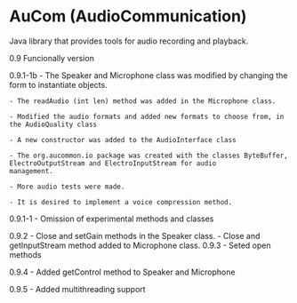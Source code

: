 # AuCom (AudioCommunication)
Java library that provides tools for audio recording and playback.

0.9
	Funcionally version

0.9.1-1b 
	- The Speaker and Microphone class was modified by changing the form
	to instantiate objects.

	- The readAudio (int len) method was added in the Microphone class.

	- Modified the audio formats and added new formats to choose from, in the AudioQuality class

	- A new constructor was added to the AudioInterface class

	- The org.aucommon.io package was created with the classes ByteBuffer, ElectroOutputStream and ElectroInputStream for audio 
	management.

	- More audio tests were made.

	- It is desired to implement a voice compression method.
0.9.1-1 - Omission of experimental methods and classes

0.9.2	- Close and setGain methods in the Speaker class.
	- Close and getInputStream method added to Microphone class.
0.9.3 	- Seted open methods

0.9.4	- Added getControl method to Speaker and Microphone

0.9.5	- Added multithreading support
